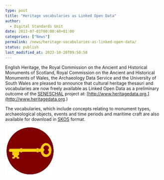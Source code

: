 ```yaml
---
type: post
title: "Heritage vocabularies as Linked Open Data"
author: 
  - Digital Standards Unit
date: 2013-07-01T00:00:48+01:00
categories: ["News"]
permalink: /news/heritage-vocabularies-as-linked-open-data/
status: publish
last_modified_at: 2023-10-20T09:50:58
---
```


English Heritage, the Royal Commission on the Ancient and Historical Monuments of Scotland, Royal Commission on the Ancient 
and Historical Monuments of Wales, the Archaeology Data Service and the University of South Wales are pleased to announce 
that cultural heritage thesauri and vocabularies are now freely available as Linked Open Data as a preliminary outcome of 
the [SENESCHAL](http://www.heritagedata.org/blog/about-heritage-data/seneschal/) project at: [http://www.heritagedata.org.](http://www.heritagedata.org.)

The vocabularies, which include concepts relating to monument types, archaeological objects, events and time periods and 
maritime craft are also available for download in [SKOS](http://en.wikipedia.org/wiki/Simple_Knowledge_Organization_System) format. 

![SENESCHAL Logo](../../images/seneschal-logo160px.jpg)
